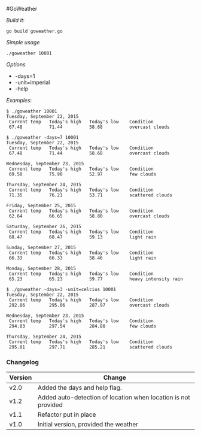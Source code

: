 #GoWeather

*Build it*: 

`go build goweather.go`

*Simple usage*

`./goweather 10001`

*Options*

- -days=1
- -unit=imperial
- -help

*Examples*:

```
$ ./goweather 10001
Tuesday, September 22, 2015
 Current temp   Today's high   Today's low    Condition
 67.48          71.44          58.68          overcast clouds
```

```
$ ./goweather -days=7 10001
Tuesday, September 22, 2015
 Current temp   Today's high   Today's low    Condition
 67.48          71.44          58.68          overcast clouds

Wednesday, September 23, 2015
 Current temp   Today's high   Today's low    Condition
 69.58          75.90          52.97          few clouds

Thursday, September 24, 2015
 Current temp   Today's high   Today's low    Condition
 71.35          76.21          53.71          scattered clouds

Friday, September 25, 2015
 Current temp   Today's high   Today's low    Condition
 62.64          66.65          58.80          overcast clouds

Saturday, September 26, 2015
 Current temp   Today's high   Today's low    Condition
 68.47          68.47          59.13          light rain

Sunday, September 27, 2015
 Current temp   Today's high   Today's low    Condition
 66.33          66.33          58.46          light rain

Monday, September 28, 2015
 Current temp   Today's high   Today's low    Condition
 65.23          65.23          59.77          heavy intensity rain
```

```
$ ./goweather -days=3 -unit=celcius 10001
Tuesday, September 22, 2015
 Current temp   Today's high   Today's low    Condition
 292.86         295.06         287.97         overcast clouds

Wednesday, September 23, 2015
 Current temp   Today's high   Today's low    Condition
 294.03         297.54         284.80         few clouds

Thursday, September 24, 2015
 Current temp   Today's high   Today's low    Condition
 295.01         297.71         285.21         scattered clouds
```

### Changelog

Version | Change
--------|----------
v2.0    | Added the days and help flag. 
v1.2    | Added auto-detection of location when location is not provided
v1.1    | Refactor put in place
v1.0    | Initial version, provided the weather
